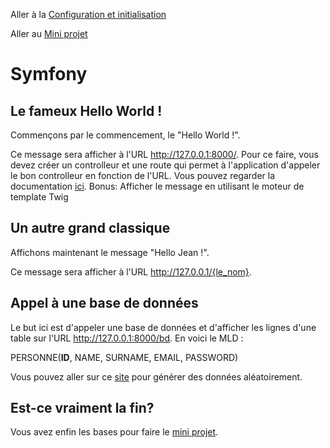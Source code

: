 Aller à la [Configuration et initialisation](./README.md)

Aller au [Mini projet](./PROJECT.md)

# Symfony

## Le fameux Hello World !

Commençons par le commencement, le "Hello World !".

Ce message sera afficher à l'URL http://127.0.0.1:8000/. Pour ce faire, vous devez créer un controlleur et une route qui permet à l'application d'appeler le bon controlleur en fonction de l'URL. Vous pouvez regarder la documentation [ici](https://symfony.com/doc/current/page_creation.html).
Bonus: Afficher le message en utilisant le moteur de template Twig

## Un autre grand classique

Affichons maintenant le message "Hello Jean !".

Ce message sera afficher à l'URL http://127.0.0.1/{le_nom}.

## Appel à une base de données

Le but ici est d'appeler une base de données et d'afficher les lignes d'une table sur l'URL http://127.0.0.1:8000/bd. En voici le MLD :

PERSONNE(__ID__, NAME, SURNAME, EMAIL, PASSWORD)

Vous pouvez aller sur ce [site](https://www.mockaroo.com/) pour générer des données aléatoirement.

## Est-ce vraiment la fin?

Vous avez enfin les bases pour faire le [mini projet](./PROJECT.md).

